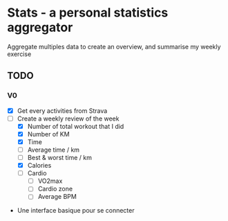 # Stats - a personal statistics aggregator

Aggregate multiples data to create an overview, and summarise my weekly exercise

## TODO
### V0
- [x] Get every activities from Strava
- [ ] Create a weekly review of the week
  - [x] Number of total workout that I did
  - [x] Number of KM
  - [x] Time
  - [ ] Average time / km
  - [ ] Best & worst time / km
  - [x] Calories
  - [ ] Cardio
    - [ ] VO2max
    - [ ] Cardio zone
	- [ ] Average BPM
- Une interface basique pour se connecter
